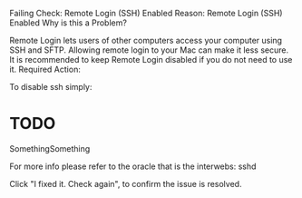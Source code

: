 
Failing Check: Remote Login (SSH) Enabled
Reason: Remote Login (SSH) Enabled
Why is this a Problem?

Remote Login lets users of other computers access your computer using SSH and SFTP. Allowing remote login to your Mac can make it less secure. It is recommended to keep Remote Login disabled if you do not need to use it.
Required Action:

To disable ssh simply:

#  TODO
SomethingSomething

For more info please refer to the oracle that is the interwebs: sshd

Click "I fixed it. Check again", to confirm the issue is resolved.

